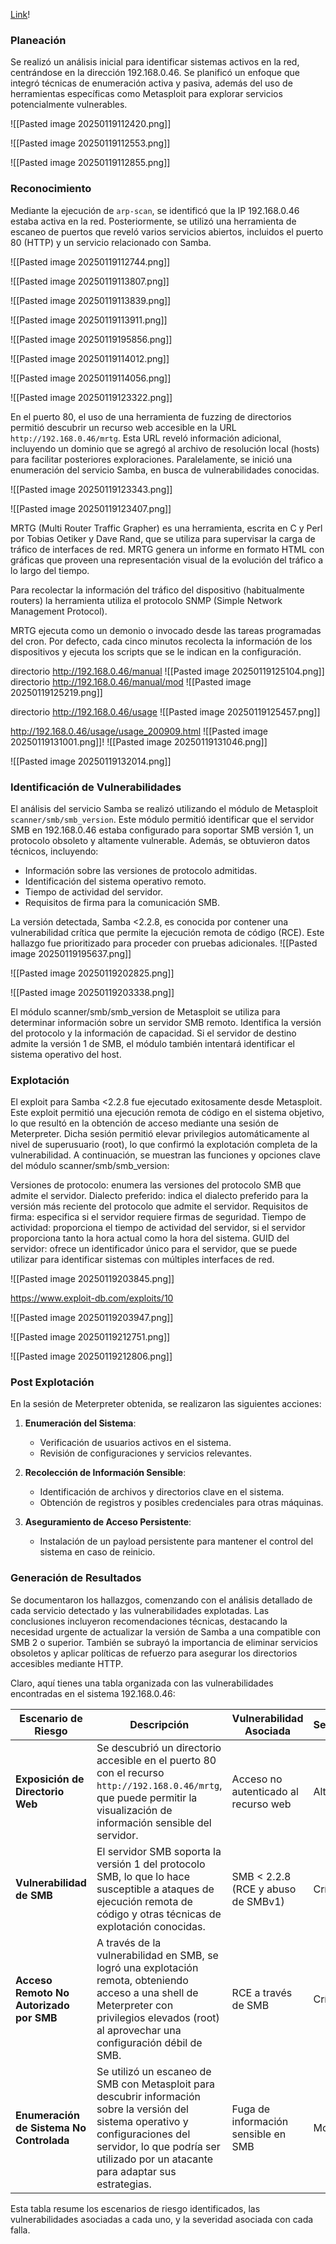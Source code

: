 [Link](https://www.vulnhub.com/entry/kioptrix-level-1-1,22/)!

### Planeación

Se realizó un análisis inicial para identificar sistemas activos en la red, centrándose en la dirección 192.168.0.46. Se planificó un enfoque que integró técnicas de enumeración activa y pasiva, además del uso de herramientas específicas como Metasploit para explorar servicios potencialmente vulnerables.

![[Pasted image 20250119112420.png]]

![[Pasted image 20250119112553.png]]

![[Pasted image 20250119112855.png]]

### Reconocimiento

Mediante la ejecución de `arp-scan`, se identificó que la IP 192.168.0.46 estaba activa en la red. Posteriormente, se utilizó una herramienta de escaneo de puertos que reveló varios servicios abiertos, incluidos el puerto 80 (HTTP) y un servicio relacionado con Samba.

![[Pasted image 20250119112744.png]]

![[Pasted image 20250119113807.png]]

![[Pasted image 20250119113839.png]]

![[Pasted image 20250119113911.png]]

![[Pasted image 20250119195856.png]]

![[Pasted image 20250119114012.png]]

![[Pasted image 20250119114056.png]]

![[Pasted image 20250119123322.png]]

En el puerto 80, el uso de una herramienta de fuzzing de directorios permitió descubrir un recurso web accesible en la URL `http://192.168.0.46/mrtg`. Esta URL reveló información adicional, incluyendo un dominio que se agregó al archivo de resolución local (hosts) para facilitar posteriores exploraciones. Paralelamente, se inició una enumeración del servicio Samba, en busca de vulnerabilidades conocidas.

![[Pasted image 20250119123343.png]]

![[Pasted image 20250119123407.png]]

MRTG (Multi Router Traffic Grapher) es una herramienta, escrita en C y Perl por Tobias Oetiker y Dave Rand, que se utiliza para supervisar la carga de tráfico de interfaces de red. MRTG genera un informe en formato HTML con gráficas que proveen una representación visual de la evolución del tráfico a lo largo del tiempo.

Para recolectar la información del tráfico del dispositivo (habitualmente routers) la herramienta utiliza el protocolo SNMP (Simple Network Management Protocol).

MRTG ejecuta como un demonio o invocado desde las tareas programadas del cron. Por defecto, cada cinco minutos recolecta la información de los dispositivos y ejecuta los scripts que se le indican en la configuración.

directorio http://192.168.0.46/manual
![[Pasted image 20250119125104.png]]
directorio http://192.168.0.46/manual/mod
![[Pasted image 20250119125219.png]]

directorio http://192.168.0.46/usage 
![[Pasted image 20250119125457.png]]

http://192.168.0.46/usage/usage_200909.html
![[Pasted image 20250119131001.png]]!
![[Pasted image 20250119131046.png]]

![[Pasted image 20250119132014.png]]

### Identificación de Vulnerabilidades

El análisis del servicio Samba se realizó utilizando el módulo de Metasploit `scanner/smb/smb_version`. Este módulo permitió identificar que el servidor SMB en 192.168.0.46 estaba configurado para soportar SMB versión 1, un protocolo obsoleto y altamente vulnerable. Además, se obtuvieron datos técnicos, incluyendo:

- Información sobre las versiones de protocolo admitidas.
- Identificación del sistema operativo remoto.
- Tiempo de actividad del servidor.
- Requisitos de firma para la comunicación SMB.

La versión detectada, Samba <2.2.8, es conocida por contener una vulnerabilidad crítica que permite la ejecución remota de código (RCE). Este hallazgo fue prioritizado para proceder con pruebas adicionales.
![[Pasted image 20250119195637.png]]

![[Pasted image 20250119202825.png]]

![[Pasted image 20250119203338.png]]

El módulo scanner/smb/smb_version de Metasploit se utiliza para determinar información sobre un servidor SMB remoto. Identifica la versión del protocolo y la información de capacidad. Si el servidor de destino admite la versión 1 de SMB, el módulo también intentará identificar el sistema operativo del host.


### Explotación

El exploit para Samba <2.2.8 fue ejecutado exitosamente desde Metasploit. Este exploit permitió una ejecución remota de código en el sistema objetivo, lo que resultó en la obtención de acceso mediante una sesión de Meterpreter. Dicha sesión permitió elevar privilegios automáticamente al nivel de superusuario (root), lo que confirmó la explotación completa de la vulnerabilidad.
A continuación, se muestran las funciones y opciones clave del módulo scanner/smb/smb_version:

Versiones de protocolo: enumera las versiones del protocolo SMB que admite el servidor.
Dialecto preferido: indica el dialecto preferido para la versión más reciente del protocolo que admite el servidor.
Requisitos de firma: especifica si el servidor requiere firmas de seguridad.
Tiempo de actividad: proporciona el tiempo de actividad del servidor, si el servidor proporciona tanto la hora actual como la hora del sistema.
GUID del servidor: ofrece un identificador único para el servidor, que se puede utilizar para identificar sistemas con múltiples interfaces de red.

![[Pasted image 20250119203845.png]]

https://www.exploit-db.com/exploits/10

![[Pasted image 20250119203947.png]]

![[Pasted image 20250119212751.png]]

![[Pasted image 20250119212806.png]]

### Post Explotación

En la sesión de Meterpreter obtenida, se realizaron las siguientes acciones:

1. **Enumeración del Sistema**:
    
    - Verificación de usuarios activos en el sistema.
    - Revisión de configuraciones y servicios relevantes.
2. **Recolección de Información Sensible**:
    
    - Identificación de archivos y directorios clave en el sistema.
    - Obtención de registros y posibles credenciales para otras máquinas.
3. **Aseguramiento de Acceso Persistente**:
    
    - Instalación de un payload persistente para mantener el control del sistema en caso de reinicio.
### Generación de Resultados

Se documentaron los hallazgos, comenzando con el análisis detallado de cada servicio detectado y las vulnerabilidades explotadas. Las conclusiones incluyeron recomendaciones técnicas, destacando la necesidad urgente de actualizar la versión de Samba a una compatible con SMB 2 o superior. También se subrayó la importancia de eliminar servicios obsoletos y aplicar políticas de refuerzo para asegurar los directorios accesibles mediante HTTP.

Claro, aquí tienes una tabla organizada con las vulnerabilidades encontradas en el sistema 192.168.0.46:

|**Escenario de Riesgo**|**Descripción**|**Vulnerabilidad Asociada**|**Severidad**|
|---|---|---|---|
|**Exposición de Directorio Web**|Se descubrió un directorio accesible en el puerto 80 con el recurso `http://192.168.0.46/mrtg`, que puede permitir la visualización de información sensible del servidor.|Acceso no autenticado al recurso web|Alta|
|**Vulnerabilidad de SMB**|El servidor SMB soporta la versión 1 del protocolo SMB, lo que lo hace susceptible a ataques de ejecución remota de código y otras técnicas de explotación conocidas.|SMB < 2.2.8 (RCE y abuso de SMBv1)|Crítica|
|**Acceso Remoto No Autorizado por SMB**|A través de la vulnerabilidad en SMB, se logró una explotación remota, obteniendo acceso a una shell de Meterpreter con privilegios elevados (root) al aprovechar una configuración débil de SMB.|RCE a través de SMB|Crítica|
|**Enumeración de Sistema No Controlada**|Se utilizó un escaneo de SMB con Metasploit para descubrir información sobre la versión del sistema operativo y configuraciones del servidor, lo que podría ser utilizado por un atacante para adaptar sus estrategias.|Fuga de información sensible en SMB|Moderada|

Esta tabla resume los escenarios de riesgo identificados, las vulnerabilidades asociadas a cada uno, y la severidad asociada con cada falla.